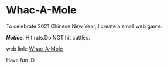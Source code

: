 # Whac-A-Mole
To celebrate 2021 Chinese New Year,
I create a small web game.

**_Notice._** Hit rats.Do NOT hit cattles.

web link:
[Whac-A-Mole](https://amonhaha.github.io/Whac-A-Mole/)

Have fun :D
